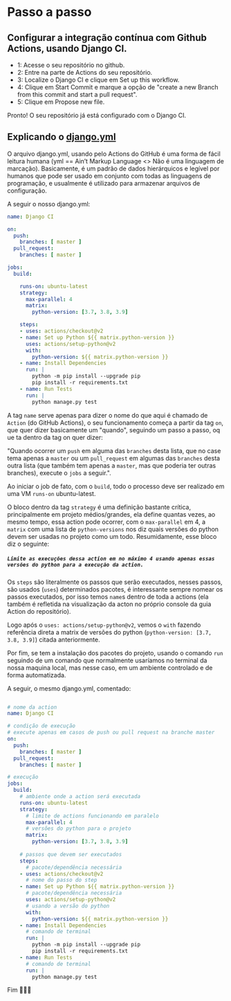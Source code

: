 # Passo a passo
## Configurar a integração contínua com Github Actions, usando Django CI.

- 1: Acesse o seu repositório no github.
- 2: Entre na parte de Actions do seu repositório.
- 3: Localize o Django CI e clique em Set up this workflow.
- 4: Clique em Start Commit e marque a opção de "create a new Branch from this commit and start a pull request".
- 5: Clique em Propose new file.

Pronto! O seu repositório já está configurado com o Django CI.

## Explicando o [django.yml]()

O arquivo django.yml, usando pelo Actions do GitHub é uma forma de fácil leitura humana (yml == Ain’t Markup Language <> Não é uma linguagem de marcação). Basicamente, é um padrão de dados hierárquicos e legível por humanos que pode ser usado em conjunto com todas as linguagens de programação, e usualmente é utilizado para armazenar arquivos de configuração.

A seguir o nosso django.yml:

```yaml
name: Django CI

on:
  push:
    branches: [ master ]
  pull_request:
    branches: [ master ]

jobs:
  build:

    runs-on: ubuntu-latest
    strategy:
      max-parallel: 4
      matrix:
        python-version: [3.7, 3.8, 3.9]

    steps:
    - uses: actions/checkout@v2
    - name: Set up Python ${{ matrix.python-version }}
      uses: actions/setup-python@v2
      with:
        python-version: ${{ matrix.python-version }}
    - name: Install Dependencies
      run: |
        python -m pip install --upgrade pip
        pip install -r requirements.txt
    - name: Run Tests
      run: |
        python manage.py test
```

A tag `name` serve apenas para dizer o nome do que aqui é chamado de `Action` (do GitHub Actions), o seu funcionamento começa a partir da tag `on`, que quer dizer basicamente um "quando", seguindo um passo a passo, oq ue ta dentro da tag on quer dizer:

"Quando ocorrer um `push` em alguma das `branches` desta lista, que no case tema apenas a `master` ou um `pull_request` em algumas das `branches` desta outra lista (que também tem apenas a `master`, mas que poderia ter outras branches), execute o `jobs` a seguir.".

Ao iniciar o job de fato, com o `build`, todo o processo deve ser realizado em uma VM `runs-on` ubuntu-latest.

O bloco dentro da tag `strategy` é uma definição bastante crítica, principalmente em projeto médios/grandes, ela define quantas vezes, ao mesmo tempo, essa action pode ocorrer, com o `max-parallel` em 4, a `matrix` com uma lista de `python-versions` nos diz quais versões do python devem ser usadas no projeto como um todo. Resumidamente, esse bloco diz o seguinte:  

##### `Limite as execuções dessa action em no máximo 4 usando apenas essas versões do python para a execução da action.`  

Os `steps` são literalmente os passos que serão executados, nesses passos, são usados (`uses`) determinados pacotes, é interessante sempre nomear os passos executados, por isso temos `name`s dentro de toda a actions (ela também é refletida na visualização da acton no próprio console da guia Action do repositório).

Logo após o `uses: actions/setup-python@v2`, vemos o `with` fazendo referência direta a matrix de versões do python (`python-version: [3.7, 3.8, 3.9]`) citada anteriormente.

Por fim, se tem a instalação dos pacotes do projeto, usando o comando `run` seguindo de um comando que normalmente usaríamos no terminal da nossa maquina local, mas nesse caso, em um ambiente controlado e de forma automatizada.

A seguir, o mesmo django.yml, comentado:

```yaml

# nome da action
name: Django CI

# condição de execução
# execute apenas em casos de push ou pull request na branche master
on:
  push:
    branches: [ master ]
  pull_request:
    branches: [ master ]

# execução
jobs:
  build:
    # ambiente onde a action será executada
    runs-on: ubuntu-latest
    strategy:
      # limite de actions funcionando em paralelo
      max-parallel: 4
      # versões do python para o projeto
      matrix:
        python-version: [3.7, 3.8, 3.9]
  
    # passos que devem ser executados
    steps:
      # pacote/dependência necessária
    - uses: actions/checkout@v2
      # nome do passo do step
    - name: Set up Python ${{ matrix.python-version }}
      # pacote/dependência necessária
      uses: actions/setup-python@v2
      # usando a versão do python
      with:
        python-version: ${{ matrix.python-version }}
    - name: Install Dependencies
      # comando de terminal
      run: |
        python -m pip install --upgrade pip
        pip install -r requirements.txt
    - name: Run Tests
      # comando de terminal
      run: |
        python manage.py test
```

 Fim 💓👨‍💻